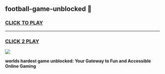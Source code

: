 
## football-game-unblocked 👋
<h3>
<a href="https://premium.freeplayer.one?title=football-game-unblocked&ref=14F">CLICK TO PLAY</a></h3>
<hr>

<h3>
<a href="https://premium.freeplayer.one?title=football-game-unblocked&ref=14F">CLICK 2 PLAY</a>
  
</h3>

<a href="https://premium.freeplayer.one?title=football-game-unblocked&ref=12F/"><img src="https://clearcache.store/games.png"></a>


**worlds hardest game unblocked: Your Gateway to Fun and Accessible Online Gaming**

